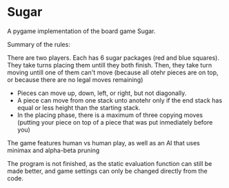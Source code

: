 # Sugar
A pygame implementation of the board game Sugar.


Summary of the rules:

There are two players. Each has 6 sugar packages (red and blue squares). They take turns placing them untill they both finish. Then, they take turn moving untill one of them can't move (because all otehr pieces are on top, or because there are no legal moves remaining)
 
* Pieces can move up, down, left, or right, but not diagonally.
* A piece can move from one stack unto anotehr only if the end stack has equal or less height than the starting stack.
* In the placing phase, there is a maximum of three copying moves (putting your piece on top of a piece that was put inmediately before you)

The game features human vs human play, as well as an AI that uses minimax and alpha-beta pruning

The program is not finished, as the static evaluation function can still be made better, and game settings can only be changed directly from the code.
